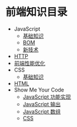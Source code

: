 # 前端知识目录

* JavaScript
  * [基础知识](javascript/basic.md)
  * [BOM](javascript/dom.md)
  * [新技术](javascript/new.md)
* [HTTP](http.md)
* [前端性能优化](efficiency.md)
* CSS
  * [基础知识](css/basic.md)
* [HTML](html.md)
* Show Me Your Code
  * [JavaScript 功能实现](javascript/code/code.md)
  * [JavaScript 输出](javascript/code/console.md)
  * [JavaScript 数组](javascript/code/array.md)
  * [CSS](css/code.md)